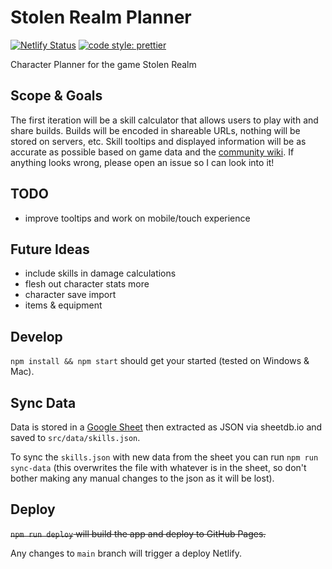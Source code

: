 # Stolen Realm Planner

[![Netlify Status](https://api.netlify.com/api/v1/badges/42d17f03-305c-4494-9f5e-01131035ef5d/deploy-status)](https://app.netlify.com/projects/stolenrealm/deploys)
[![code style: prettier](https://img.shields.io/badge/code_style-prettier-ff69b4.svg?style=flat-square)](https://github.com/prettier/prettier)

Character Planner for the game Stolen Realm

## Scope & Goals

The first iteration will be a skill calculator that allows users to play with and share builds. Builds will be encoded in shareable URLs, nothing will be stored on servers, etc. Skill tooltips and displayed information will be as accurate as possible based on game data and the [community wiki](https://stolen-realm.fandom.com/wiki/Stolen_Realm_Wiki). If anything looks wrong, please open an issue so I can look into it!

## TODO

- improve tooltips and work on mobile/touch experience

## Future Ideas

- include skills in damage calculations
- flesh out character stats more
- character save import
- items & equipment

## Develop

`npm install && npm start` should get your started (tested on Windows & Mac).

## Sync Data

Data is stored in a [Google Sheet](https://docs.google.com/spreadsheets/d/1pGj7okL-BUizoC09SP4qoYR-hvP7gECHim7FC8WKzW4/edit?usp=sharing) then extracted as JSON via sheetdb.io and saved to `src/data/skills.json`.

To sync the `skills.json` with new data from the sheet you can run `npm run sync-data` (this overwrites the file with whatever is in the sheet, so don't bother making any manual changes to the json as it will be lost).

## Deploy

~~`npm run deploy` will build the app and deploy to GitHub Pages.~~

Any changes to `main` branch will trigger a deploy Netlify.
